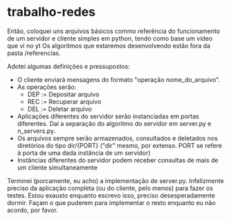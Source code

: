 # trabalho-redes

Então, coloquei uns arquivos básicos commo referência do funcionamento de um servidor e cliente simples em python, tendo como base um vídeo que vi no yt
Os algoritmos que estaremos desenvolvendo estão fora da pasta /referencias.

Adotei algumas definições e pressupostos:
* O cliente enviará mensagens do formato "operação nome_do_arquivo".
* As operações serão:
  * DEP := Depositar arquivo
  * REC := Recuperar arquivo
  * DEL := Deletar arquivo
* Aplicações diferentes do servidor serão instanciadas em portas diferentes. Daí a separação do algoritmo do servidor em server.py e n_servers.py.
* Os arquivos sempre serão armazenados, consultados e deletados nos diretórios do tipo dir/{PORT} ("dir" mesmo, por extenso. PORT se refere à porta de uma dada instância de um servidor)
* Instâncias diferentes do servidor podem receber consultas de mais de um cliente simultaneamente

Terminei (porcamente, eu acho) a implementação de server.py. Infelizmente preciso da aplicação completa (ou do cliente, pelo menos) para fazer os testes. Estou exausto enquanto escrevo isso, preciso desesperadamente dormir. Façam o que puderem para implementar o resto enquanto eu não acordo, por favor.

